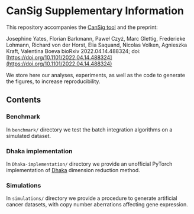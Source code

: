 # CanSig Supplementary Information

This repository accompanies the [CanSig tool](https://github.com/boevaLab/cansig) and the preprint:

Josephine Yates, Florian Barkmann, Paweł Czyż, Marc Glettig, Frederieke Lohmann, Richard von der Horst, Elia Saquand, Nicolas Volken, Agnieszka Kraft, Valentina Boeva
bioRxiv 2022.04.14.488324; doi: [https://doi.org/10.1101/2022.04.14.488324](https://doi.org/10.1101/2022.04.14.488324)

We store here our analyses, experiments, as well as the code to generate the figures, to increase reproducibility.

## Contents

### Benchmark
In `benchmark/` directory we test the batch integration algorithms on a simulated dataset.


### Dhaka implementation
In `Dhaka-implementation/` directory we provide an unofficial PyTorch implementation of [Dhaka](https://doi.org/10.1093/bioinformatics/btz095) dimension reduction method.


### Simulations
In `simulations/` directory we provide a procedure to generate artificial cancer datasets, with copy number aberrations affecting gene expression.

